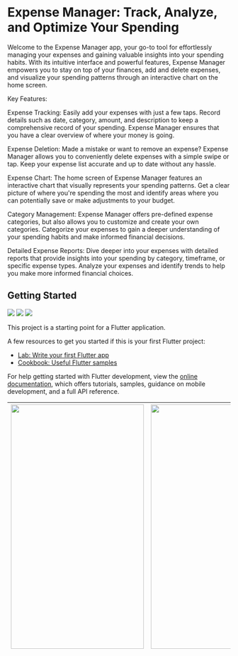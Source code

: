 # Expense Manager: Track, Analyze, and Optimize Your Spending


Welcome to the Expense Manager app, your go-to tool for effortlessly managing your expenses and gaining valuable insights into your spending habits. With its intuitive interface and powerful features, Expense Manager empowers you to stay on top of your finances, add and delete expenses, and visualize your spending patterns through an interactive chart on the home screen.

Key Features:

Expense Tracking: Easily add your expenses with just a few taps. Record details such as date, category, amount, and description to keep a comprehensive record of your spending. Expense Manager ensures that you have a clear overview of where your money is going.

Expense Deletion: Made a mistake or want to remove an expense? Expense Manager allows you to conveniently delete expenses with a simple swipe or tap. Keep your expense list accurate and up to date without any hassle.

Expense Chart: The home screen of Expense Manager features an interactive chart that visually represents your spending patterns. Get a clear picture of where you're spending the most and identify areas where you can potentially save or make adjustments to your budget.

Category Management: Expense Manager offers pre-defined expense categories, but also allows you to customize and create your own categories. Categorize your expenses to gain a deeper understanding of your spending habits and make informed financial decisions.

Detailed Expense Reports: Dive deeper into your expenses with detailed reports that provide insights into your spending by category, timeframe, or specific expense types. Analyze your expenses and identify trends to help you make more informed financial choices.

## Getting Started
<table>
    <thead>
      <tr>
        <th><img src='redmeimg\page1.jpg' width=300 height=550>
          </th>
        <th><img src='redmeimg\page2.jpg' width =300 height=550></th>
        <th><img src='redmeimg\page3.jpg' width =300 height=550></th>
      </tr>
    </thead>


![](redmeimg\page1.jpg)
![](redmeimg\page2.jpg)
![](redmeimg\page3.jpg)

This project is a starting point for a Flutter application.

A few resources to get you started if this is your first Flutter project:

- [Lab: Write your first Flutter app](https://docs.flutter.dev/get-started/codelab)
- [Cookbook: Useful Flutter samples](https://docs.flutter.dev/cookbook)

For help getting started with Flutter development, view the
[online documentation](https://docs.flutter.dev/), which offers tutorials,
samples, guidance on mobile development, and a full API reference.

